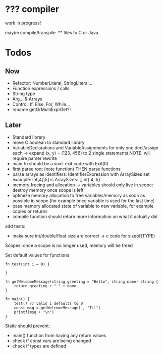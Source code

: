 # ??? compiler

work in progress!

maybe compile/transpile .** files to C or Java.

# Todos

## Now
- Refactor: NumberLiteral, StringLiteral...
- Function expressions / calls
- String type
- Arg... & Arrays
- Control: If, Else, For, While...
- rename getOrMultiExprGet?!

## Later
- Standard library
- move C boolean to standard library
- VariableDeclarations and VariableAssignments for only one decl/assign each -> expand (x, y) = (123, 456) to 2 single statements NOTE: will require parser rewrite
- main fn should be a void. exit code with Exit(0)
- first parse root (note function) THEN parse functions
- parse arrays as identifiers: IdentifierExpression with ArraySizes set example: int[4][5] is ArraySizes: []int{ 4, 5}
- memory freeing and allocation -> variables should only live in scope: destroy memory once scope is left
- optimize memory allocation to free variables/memory as soon as possible in scope (for example once variable is used for the last time)
- pass memory allocated state of variable to new variable, for example copies or returns
- compile function should return more information on what it actually did

add tests:
- make sure int/double/float size are correct -> c code for sizeof(TYPE)

Scopes: once a scope is no longer used, memory will be freed

Set default values for functions
```
fn test(int i = 0) {

}

fn getWelcomeMessage(string greeting = "Hello", string name) string {
    return greeting + " " + name
}

fn main() {
    test() // valid i defaults to 0
    const msg = getWelcomeMessage(_, "Til")
    printf(msg + "\n")
}
```

Static should prevent:

- main() function from having any return values
- check if const vars are being changed
- check if types are defined
